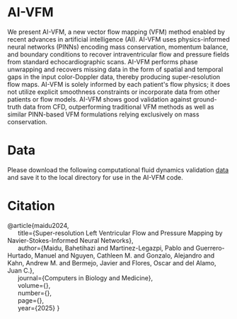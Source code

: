 # AI-VFM
We present AI-VFM, a new vector flow mapping (VFM) method enabled by recent advances in artificial intelligence (AI). AI-VFM uses physics-informed neural networks (PINNs) encoding mass conservation, momentum balance, and boundary conditions to recover intraventricular flow and pressure fields from standard echocardiographic scans. AI-VFM performs phase unwrapping and recovers missing data in the form of spatial and temporal gaps in the input color-Doppler data, thereby producing super-resolution flow maps. AI-VFM is solely informed by each patient's flow physics;  it does not utilize explicit smoothness constraints or incorporate data from other patients or flow models. AI-VFM shows good validation against ground-truth data from CFD, outperforming traditional VFM methods as well as similar PINN-based VFM formulations relying exclusively on mass conservation. 
# Data
Please download the following computational fluid dynamics validation [data](https://drive.google.com/drive/folders/1zjpoTHym4fZzLpfVVgzvdCT02a8nTvV2?usp=sharing) and save it to the local directory for use in the AI-VFM code.
# Citation
@article{maidu2024,  
&nbsp;&nbsp;&nbsp;&nbsp;&nbsp;&nbsp;title={Super-resolution Left Ventricular Flow and Pressure Mapping by Navier-Stokes-Informed Neural Networks},  
&nbsp;&nbsp;&nbsp;&nbsp;&nbsp;&nbsp;author={Maidu, Bahetihazi and Martinez-Legazpi, Pablo and Guerrero-Hurtado, Manuel and Nguyen, Cathleen M. and Gonzalo, Alejandro and Kahn, Andrew M. and Bermejo, Javier and Flores, Oscar and del Alamo, Juan C.},  
&nbsp;&nbsp;&nbsp;&nbsp;&nbsp;&nbsp;journal={Computers in Biology and Medicine},  
&nbsp;&nbsp;&nbsp;&nbsp;&nbsp;&nbsp;volume={},  
&nbsp;&nbsp;&nbsp;&nbsp;&nbsp;&nbsp;number={},  
&nbsp;&nbsp;&nbsp;&nbsp;&nbsp;&nbsp;page={},  
&nbsp;&nbsp;&nbsp;&nbsp;&nbsp;&nbsp;year={2025}
}
